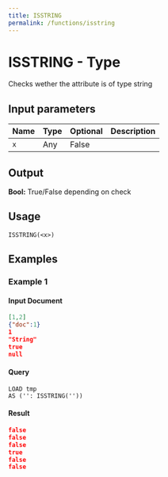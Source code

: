 ```yaml
---
title: ISSTRING
permalink: /functions/isstring
---
```


# ISSTRING - Type

Checks wether the attribute is of type string

## Input parameters

| Name | Type | Optional | Description |
| --- | --- | --- | --- |
| `x` | Any | False |  |

## Output

**Bool:** True/False depending on check

## Usage

```joda
ISSTRING(<x>)
```

## Examples

### Example 1

#### Input Document
```json
[1,2]
{"doc":1}
1
"String"
true
null
```


#### Query
```joda
LOAD tmp
AS ('': ISSTRING(''))
```
#### Result
```json
false
false
false
true
false
false
```


